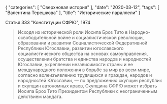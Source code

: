 {
   "categories": [
      "Сверхновая история"
   ],
   "date": "2020-03-12",
   "tags": [
      "Валентина Терешкова"
   ],
   "title": "Исторические параллели"
}

Статья 333 "Конституции СФРЮ", 1974

> Исходя из исторической роли Иосипа Броз Тито в Народно-освободительной войне и социалистической революции, образовании и развитии Социалистической Федеративной Республики Югославии, развитии югославского социалистического общества на основах самоуправления, осуществлении братства и единства народов и народностей Югославии, укреплении независимости страны и ее международного положения в борьбе за мир во всем мире, согласно волеизъявлению трудящихся и граждан, народов и народностей Югославии, — по предложению скупщин республик и скупщин автономных краев, Скупщина СФРЮ может избрать Иосипа Броз Тито Президентом Республики с неограниченным действием мандата.

